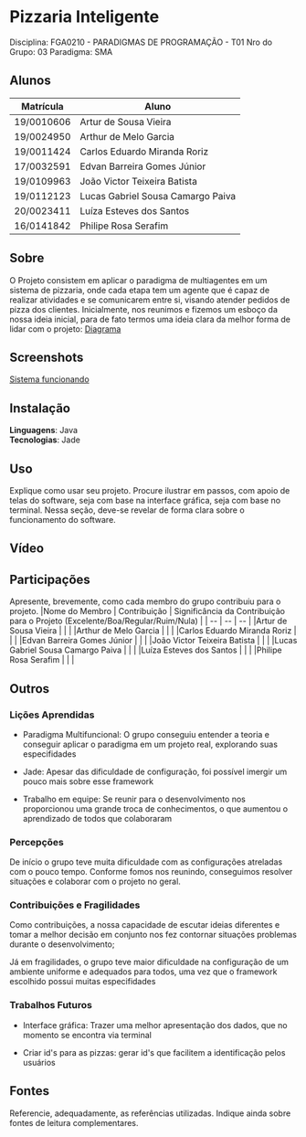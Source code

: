# Pizzaria Inteligente
Disciplina: FGA0210 - PARADIGMAS DE PROGRAMAÇÃO - T01
Nro do Grupo: 03
Paradigma: SMA

## Alunos
| Matrícula  | Aluno                             |
| ---------- | --------------------------------- |
| 19/0010606 | Artur de Sousa Vieira             |
| 19/0024950 | Arthur de Melo Garcia             |
| 19/0011424 | Carlos Eduardo Miranda Roriz      |
| 17/0032591 | Edvan Barreira Gomes Júnior       |
| 19/0109963 | João Victor Teixeira Batista      |
| 19/0112123 | Lucas Gabriel Sousa Camargo Paiva |
| 20/0023411 | Luíza Esteves dos Santos          |
| 16/0141842 | Philipe Rosa Serafim              |

## Sobre 
O Projeto consistem em aplicar o paradigma de multiagentes em um sistema de pizzaria, onde cada etapa tem um agente que é capaz de realizar atividades e se comunicarem entre si, visando atender pedidos de pizza dos clientes.
Inicialmente, nos reunimos e fizemos um esboço da nossa ideia inicial, para de fato termos uma ideia clara da melhor forma de lidar com o projeto: 
[Diagrama](./assets/OverCooked.png)

## Screenshots
[Sistema funcionando](./assets/sistema.jpeg)

## Instalação 
**Linguagens**: Java<br>
**Tecnologias**: Jade<br>


## Uso 
Explique como usar seu projeto.
Procure ilustrar em passos, com apoio de telas do software, seja com base na interface gráfica, seja com base no terminal.
Nessa seção, deve-se revelar de forma clara sobre o funcionamento do software.

## Vídeo


## Participações
Apresente, brevemente, como cada membro do grupo contribuiu para o projeto.
|Nome do Membro | Contribuição | Significância da Contribuição para o Projeto (Excelente/Boa/Regular/Ruim/Nula) |
| -- | -- | -- |
|Artur de Sousa Vieira | |  |
|Arthur de Melo Garcia |  |  |
|Carlos Eduardo Miranda Roriz |  |  |
|Edvan Barreira Gomes Júnior |  |  |
|João Victor Teixeira Batista |  |  |
|Lucas Gabriel Sousa Camargo Paiva |  |  |
|Luíza Esteves dos Santos | |  |
|Philipe Rosa Serafim |  |  |

## Outros 
### Lições Aprendidas
- Paradigma Multifuncional: O grupo conseguiu entender a teoria e conseguir aplicar o paradigma em um projeto real, explorando suas especifidades

- Jade: Apesar das dificuldade de configuração, foi possível imergir um pouco mais sobre esse framework

- Trabalho em equipe: Se reunir para o desenvolvimento nos proporcionou uma grande troca de conhecimentos, o que aumentou o aprendizado de todos que colaboraram


### Percepções
De início o grupo teve muita dificuldade com as configurações atreladas com o pouco tempo. Conforme fomos nos reunindo, conseguimos resolver situações e colaborar com o projeto no geral.

### Contribuições e Fragilidades
Como contribuições, a nossa capacidade de escutar ideias diferentes e tomar a melhor decisão em conjunto nos fez contornar situações problemas durante o desenvolvimento;

Já em fragilidades, o grupo teve maior dificuldade na configuração de um ambiente uniforme e adequados para todos, uma vez que o framework escolhido possui muitas especifidades

### Trabalhos Futuros
- Interface gráfica: Trazer uma melhor apresentação dos dados, que no momento se encontra via terminal

- Criar id's para as pizzas: gerar id's que facilitem a identificação pelos usuários

## Fontes
Referencie, adequadamente, as referências utilizadas.
Indique ainda sobre fontes de leitura complementares.
